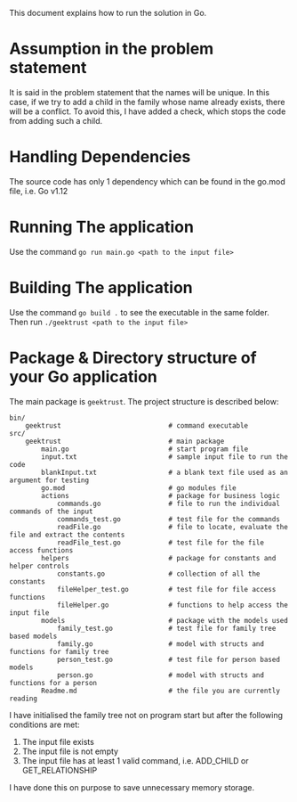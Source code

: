 This document explains how to run the solution in Go. 

# Assumption in the problem statement

It is said in the problem statement that the names will be unique.
In this case, if we try to add a child in the family whose name already exists, there will be a conflict.
To avoid this, I have added a check, which stops the code from adding such a child.

# Handling Dependencies

The source code has only 1 dependency which can be found in the go.mod file, i.e. Go v1.12


# Running The application

Use the command `go run main.go <path to the input file>`

# Building The application

Use the command `go build .` to see the executable in the same folder.
Then run `./geektrust <path to the input file>`

# Package & Directory structure of your Go application

The main package is `geektrust`. The project structure is described below:


```
bin/
    geektrust                           # command executable
src/
    geektrust                           # main package
        main.go                         # start program file
        input.txt                       # sample input file to run the code
        blankInput.txt                  # a blank text file used as an argument for testing
        go.mod                          # go modules file
        actions                         # package for business logic
            commands.go                 # file to run the individual commands of the input
            commands_test.go            # test file for the commands
            readFile.go                 # file to locate, evaluate the file and extract the contents
            readFile_test.go            # test file for the file access functions
        helpers                         # package for constants and helper controls
            constants.go                # collection of all the constants
            fileHelper_test.go          # test file for file access functions
            fileHelper.go               # functions to help access the input file
        models                          # package with the models used
            family_test.go              # test file for family tree based models
            family.go                   # model with structs and functions for family tree
            person_test.go              # test file for person based models
            person.go                   # model with structs and functions for a person
        Readme.md                       # the file you are currently reading
```



I have initialised the family tree not on program start but after the following conditions are met:
1. The input file exists
2. The input file is not empty
3. The input file has at least 1 valid command, i.e. ADD_CHILD or GET_RELATIONSHIP

I have done this on purpose to save unnecessary memory storage.